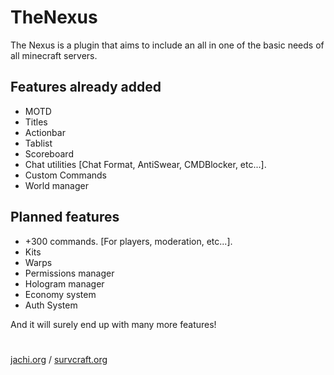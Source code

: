 # TheNexus
The Nexus is a plugin that aims to include an all in one of the basic needs of all minecraft servers.

## Features already added

- MOTD
- Titles
- Actionbar
- Tablist
- Scoreboard
- Chat utilities [Chat Format, AntiSwear, CMDBlocker, etc...].
- Custom Commands
- World manager

## Planned features
- +300 commands. [For players, moderation, etc...].
- Kits
- Warps
- Permissions manager
- Hologram manager
- Economy system
- Auth System

And it will surely end up with many more features!

# 
[jachi.org](jachi.org) / [survcraft.org](survcraft.org)
